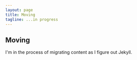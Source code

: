```yaml
---
layout: page
title: Moving
tagline: ...in progress
---
```

## Moving

I'm in the process of migrating content as I figure out Jekyll.